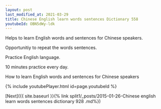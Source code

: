 ```yaml
---
layout: post
last_modified_at: 2021-03-29
title: Chinese English learn words sentences Dictionary 558 
youtubeId: OBN5dWy-ldk
---
```

 
 
Helps to learn English words and sentences for Chinese speakers.

Opportunitiy to repeat the words sentences. 

Practice English language. 
 
10 minutes practice every day. 
 
How to learn English words and sentences for Chinese speakers 
 
{% include youtubePlayer.html id=page.youtubeId %}
 
 
[Next]({{ site.baseurl }}{% link  split1/_posts/2015-01-26-Chinese english learn words sentences dictionary 928 .md%})
 
